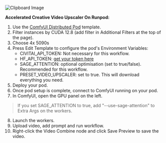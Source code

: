 ![Clipboard Image](https://github.com/user-attachments/assets/5dc5224f-3f47-442c-b94a-116afeb28132)

**Accelerated Creative Video Upscaler On Runpod:**

1. Use the [ComfyUI Distributed Pod](https://console.runpod.io/deploy?template=m21ynvo8yo&ref=0bw29uf3ug0p) template.
2. Filter instances by CUDA 12.8 (add filter in Additional Filters at the top of the page).
3. Choose 4x 5090s
4. Press Edit Template to configure the pod's Environment Variables:
	- CIVITAI_API_TOKEN: Not necessary for this workflow.
	- HF_API_TOKEN: [get your token here](https://huggingface.co/settings/tokens)
	- SAGE_ATTENTION: optional optimisation (set to true/false). Recommended for this workflow.
	- PRESET_VIDEO_UPSCALER: set to true. This will download everything you need.
5. Deploy your pod.
6. Once pod setup is complete, connect to ComfyUI running on your pod.
7. In ComfyUI, open the GPU panel on the left.
> If you set SAGE_ATTENTION to true, add "--use-sage-attention" to Extra Args on the workers.
8. Launch the workers.
9. Upload video, add prompt and run workflow.
10. Right-click the Video Combine node and click Save Preview to save the video.
